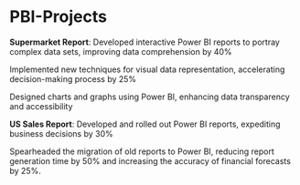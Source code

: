 # PBI-Projects
**Supermarket Report**:
Developed interactive Power BI reports to portray complex data sets, improving data comprehension by 40%

Implemented new techniques for visual data representation, accelerating decision-making process by 25%

Designed charts and graphs using Power BI, enhancing data transparency and accessibility


**US Sales Report**:
Developed and rolled out Power BI reports, expediting business decisions by 30%

Spearheaded the migration of old reports to Power BI, reducing report generation time by 50% and increasing the accuracy of financial forecasts by 25%.
